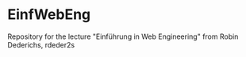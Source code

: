# EinfWebEng
Repository for the lecture "Einführung in Web Engineering" from Robin Dederichs, rdeder2s


